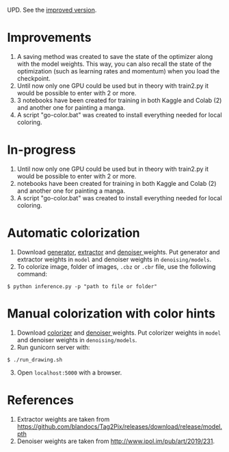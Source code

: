UPD. See the [improved version](https://github.com/qweasdd/manga-colorization-v2).

# Improvements

1. A saving method was created to save the state of the optimizer along with the model weights. This way, you can also recall the state of the optimization (such as learning rates and momentum) when you load the checkpoint.
2. Until now only one GPU could be used but in theory with train2.py it would be possible to enter with 2 or more.
3. 3 notebooks have been created for training in both Kaggle and Colab (2) and another one for painting a manga.
4. A script "go-color.bat" was created to install everything needed for local coloring.

# In-progress

1. Until now only one GPU could be used but in theory with train2.py it would be possible to enter with 2 or more.
2. notebooks have been created for training in both Kaggle and Colab (2) and another one for painting a manga.
3. A script "go-color.bat" was created to install everything needed for local coloring.

# Automatic colorization

1. Download [generator](https://drive.google.com/file/d/1Oo6ycphJ3sUOpDCDoG29NA5pbhQVCevY/view?usp=sharing),  [extractor](https://drive.google.com/file/d/12cbNyJcCa1zI2EBz6nea3BXl21Fm73Bt/view?usp=sharing) and [denoiser ](https://drive.google.com/file/d/161oyQcYpdkVdw8gKz_MA8RD-Wtg9XDp3/view?usp=sharing) weights. Put generator and extractor weights in `model` and denoiser weights in `denoising/models`.
2. To colorize image, folder of images, `.cbz` or `.cbr` file, use the following command:
```
$ python inference.py -p "path to file or folder"
```

# Manual colorization with color hints

1. Download [colorizer](https://drive.google.com/file/d/1BERrMl9e7cKsk9m2L0q1yO4k7blNhEWC/view?usp=sharing) and [denoiser ](https://drive.google.com/file/d/161oyQcYpdkVdw8gKz_MA8RD-Wtg9XDp3/view?usp=sharing) weights. Put colorizer weights in `model` and denoiser weights in `denoising/models`.
2.  Run gunicorn server with:
```
$ ./run_drawing.sh
```
3. Open `localhost:5000` with a browser.

# References
1. Extractor weights are taken from https://github.com/blandocs/Tag2Pix/releases/download/release/model.pth
2. Denoiser weights are taken from http://www.ipol.im/pub/art/2019/231.
